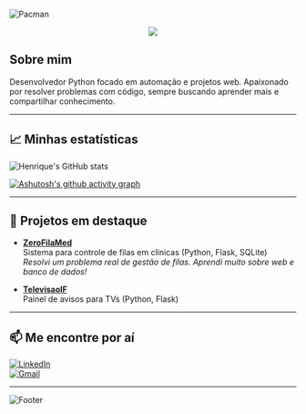 <!-- Pacman animado no topo -->
![Pacman](https://readme-typing-svg.demolab.com?font=Fira+Code&weight=500&size=24&pause=1000&center=true&width=435&lines=Olá%2C+eu+sou+Henrique+Matere!;Bem-vindo+ao+meu+GitHub+%F0%9F%91%8B)

<div align="center">
  <img src="https://skillicons.dev/icons?i=python,flask,html,css,js,sqlite,streamlit" />
</div>

## Sobre mim

Desenvolvedor Python focado em automação e projetos web. Apaixonado por resolver problemas com código, sempre buscando aprender mais e compartilhar conhecimento.

---

## 📈 Minhas estatísticas
![Henrique's GitHub stats](https://github-readme-stats.vercel.app/api?username=henriquematere&show_icons=true&theme=radical)

[![Ashutosh's github activity graph](https://github-readme-activity-graph.vercel.app/api?username=henriquematere&theme=react-dark)](https://github.com/ashutosh00710/github-readme-activity-graph)

---

## 🚀 Projetos em destaque

- **[ZeroFilaMed](link_projeto)**  
  Sistema para controle de filas em clínicas (Python, Flask, SQLite)  
  _Resolvi um problema real de gestão de filas. Aprendi muito sobre web e banco de dados!_

- **[TelevisaoIF](link_projeto)**  
  Painel de avisos para TVs (Python, Flask)

---

## 📫 Me encontre por aí

[![LinkedIn](https://img.shields.io/badge/-LinkedIn-blue?logo=linkedin)](https://www.linkedin.com/in/seu-linkedin)  
[![Gmail](https://img.shields.io/badge/-Gmail-red?logo=gmail)](mailto:seu@email.com)

---

![Footer](https://capsule-render.vercel.app/api?type=waving&color=gradient&height=100&section=footer)
